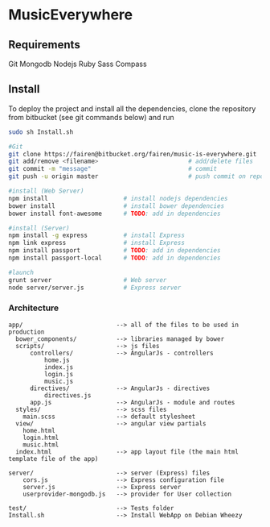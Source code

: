 # MusicEverywhere


## Requirements

Git
Mongodb
Nodejs
Ruby
Sass
Compass


## Install

To deploy the project and install all the dependencies, clone the repository from bitbucket (see git commands below) and run 
```sh
sudo sh Install.sh
```

```sh
#Git
git clone https://fairen@bitbucket.org/fairen/music-is-everywhere.git     # clone repository
git add/remove <filename>                         # add/delete files
git commit -m "message"                           # commit
git push -u origin master                         # push commit on repository

#install (Web Server)
npm install                     # install nodejs dependencies
bower install                   # install bower dependencies
bower install font-awesome      # TODO: add in dependencies

#install (Server)
npm install -g express          # install Express
npm link express                # install Express
npm install passport            # TODO: add in dependencies 
npm install passport-local      # TODO: add in dependencies

#launch
grunt server                    # Web server
node server/server.js           # Express server
```


### Architecture

    app/                          --> all of the files to be used in production
      bower_components/           --> libraries managed by bower 
      scripts/                    --> js files
          controllers/            --> AngularJs - controllers
              home.js
              index.js
              login.js
              music.js
          directives/             --> AngularJs - directives
              directives.js
          app.js                  --> AngularJs - module and routes
      styles/                     --> scss files
        main.scss                 --> default stylesheet
      view/                       --> angular view partials 
        home.html
        login.html
        music.html
      index.html                  --> app layout file (the main html template file of the app)

    server/                       --> server (Express) files
        cors.js                   --> Express configuration file
        server.js                 --> Express server 
        userprovider-mongodb.js   --> provider for User collection

    test/                         --> Tests folder
    Install.sh                    --> Install WebApp on Debian Wheezy
    
